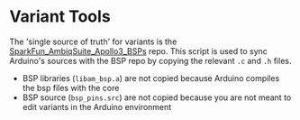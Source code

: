 Variant Tools
=============

The 'single source of truth' for variants is the [SparkFun_AmbiqSuite_Apollo3_BSPs](https://github.com/sparkfun/SparkFun_Apollo3_AmbiqSuite_BSPs) repo. This script is used to sync Arduino's sources with the BSP repo by copying the relevant ```.c``` and ```.h``` files. 

* BSP libraries (```libam_bsp.a```) are not copied because Arduino compiles the bsp files with the core
* BSP source (```bsp_pins.src```) are not copied because you are not meant to edit variants in the Arduino environment
